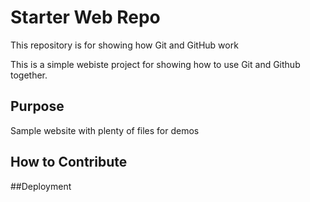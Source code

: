 # Starter Web Repo

This repository is for showing how Git and GitHub work

This is a simple webiste project for showing how
to use Git and Github together.
## Purpose

Sample website with plenty of files for demos

## How to Contribute

##Deployment